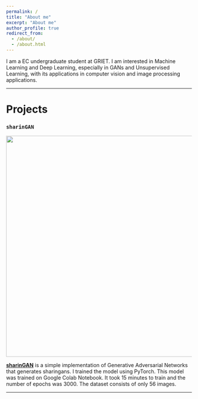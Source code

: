 ```yaml
---
permalink: /
title: "About me"
excerpt: "About me"
author_profile: true
redirect_from: 
  - /about/
  - /about.html
---
```


I am a EC undergraduate student at GRIET. I am interested in Machine Learning and Deep Learning, especially in GANs and Unsupervised Learning, with its applications in computer vision and image processing applications.

***

<a name="project"></a>
# Projects

### `sharinGAN`
<p align="center">
  <img src="https://github.com/jaychandra6/sharinGAN/blob/master/static/gif.gif" width=600>
</p>

[**sharinGAN**](https://github.com/jaychandra6/sharinGAN) is a simple implementation of Generative Adversarial Networks that generates sharingans. I trained the model using PyTorch. This model was trained on Google Colab Notebook. It took 15 minutes to train and the number of epochs was 3000. The dataset consists of only 56 images.
***

